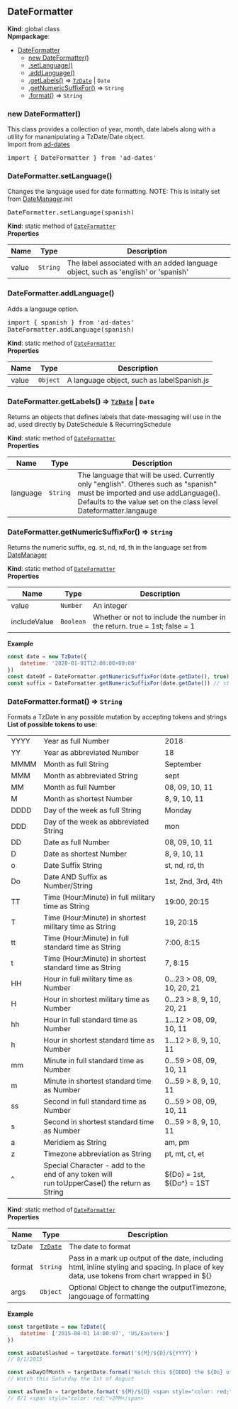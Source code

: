 <a name="DateFormatter"></a>

## DateFormatter
**Kind**: global class  
**Npmpackage**:   

* [DateFormatter](#DateFormatter)
    * [new DateFormatter()](#new_DateFormatter_new)
    * [.setLanguage()](#DateFormatter.setLanguage)
    * [.addLanguage()](#DateFormatter.addLanguage)
    * [.getLabels()](#DateFormatter.getLabels) ⇒ [<code>TzDate</code>](#TzDate) \| <code>Date</code>
    * [.getNumericSuffixFor()](#DateFormatter.getNumericSuffixFor) ⇒ <code>String</code>
    * [.format()](#DateFormatter.format) ⇒ <code>String</code>

<a name="new_DateFormatter_new"></a>

### new DateFormatter()
This class provides a collection of year, month, date labels along with a utility for mananipulating
a TzDate/Date object. <br>
Import from <a href="https://github.com/ff0000-ad-tech/ad-dates">ad-dates</a>
<pre class="sunlight-highlight-javascript">
import { DateFormatter } from 'ad-dates'
</pre>

<a name="DateFormatter.setLanguage"></a>

### DateFormatter.setLanguage()
Changes the language used for date formatting. NOTE: This is initally set from [DateManager](#DateManager).init
<pre class="sunlight-highlight-javascript">
DateFormatter.setLanguage(spanish)
</pre>

**Kind**: static method of [<code>DateFormatter</code>](#DateFormatter)  
**Properties**

| Name | Type | Description |
| --- | --- | --- |
| value | <code>String</code> | The label associated with an added language object, such as 'english' or 'spanish' |

<a name="DateFormatter.addLanguage"></a>

### DateFormatter.addLanguage()
Adds a langauge option. 
<pre class="sunlight-highlight-javascript">
import { spanish } from 'ad-dates'
DateFormatter.addLanguage(spanish)
</pre>

**Kind**: static method of [<code>DateFormatter</code>](#DateFormatter)  
**Properties**

| Name | Type | Description |
| --- | --- | --- |
| value | <code>Object</code> | A language object, such as labelSpanish.js |

<a name="DateFormatter.getLabels"></a>

### DateFormatter.getLabels() ⇒ [<code>TzDate</code>](#TzDate) \| <code>Date</code>
Returns an objects that defines labels that date-messaging will use in the ad, used directly by DateSchedule & RecurringSchedule

**Kind**: static method of [<code>DateFormatter</code>](#DateFormatter)  
**Properties**

| Name | Type | Description |
| --- | --- | --- |
| language | <code>String</code> | The language that will be used.  Currently only "english". Otheres such as "spanish" must be imported and use addLanguage(). 		Defaults to the value set on the class level Dateformatter.langauge |

<a name="DateFormatter.getNumericSuffixFor"></a>

### DateFormatter.getNumericSuffixFor() ⇒ <code>String</code>
Returns the numeric suffix, eg. st, nd, rd, th in the language set from [DateManager](#DateManager)

**Kind**: static method of [<code>DateFormatter</code>](#DateFormatter)  
**Properties**

| Name | Type | Description |
| --- | --- | --- |
| value | <code>Number</code> | An integer |
| includeValue | <code>Boolean</code> | Whether or not to include the number in the return. true = 1st; false = 1 |

**Example**  
```js
const date = new TzDate({
	datetime: '2020-01-01T12:00:00+00:00'
})
const dateOf = DateFormatter.getNumericSuffixFor(date.getDate(), true) // 1st
const suffix = DateFormatter.getNumericSuffixFor(date.getDate()) // st
```
<a name="DateFormatter.format"></a>

### DateFormatter.format() ⇒ <code>String</code>
Formats a TzDate in any possible mutation by accepting tokens and strings<br>
		<b>List of possible tokens to use:</b><br>
<table>
	<tr><td>YYYY</td>	<td>Year as full Number</td><td>2018</td></tr>
	<tr><td>YY</td>		<td>Year as abbreviated Number</td> <td>18</td></tr>
	<tr><td>MMMM</td>	<td>Month as full String</td> <td>September</td></tr>
	<tr><td>MMM</td>	<td>Month as abbreviated String</td> <td>sept</td></tr>
	<tr><td>MM</td>		<td>Month as full Number</td> <td>08, 09, 10, 11</td></tr>
	<tr><td>M</td>		<td>Month as shortest Number</td> <td>8, 9, 10, 11</td></tr>
	<tr><td>DDDD</td>	<td>Day of the week as full String</td> <td>Monday</td></tr>
	<tr><td>DDD</td>	<td>Day of the week as abbreviated String</td> <td>mon</td></tr>
	<tr><td>DD</td>		<td>Date as full Number</td> <td>08, 09, 10, 11</td></tr>
	<tr><td>D</td>		<td>Date as shortest Number</td> <td>8, 9, 10, 11</td></tr>
	<tr><td>o</td>		<td>Date Suffix String</td> <td>st, nd, rd, th</td></tr>
	<tr><td>Do</td>		<td>Date AND Suffix as Number/String</td> <td>1st, 2nd, 3rd, 4th</td></tr>
	<tr><td>TT</td>		<td>Time (Hour:Minute) in full military time as String</td> <td>19:00, 20:15</td></tr>
	<tr><td>T</td>		<td>Time (Hour:Minute) in shortest military time as String</td> <td>19, 20:15</td></tr>
	<tr><td>tt</td>		<td>Time (Hour:Minute) in full standard time as String</td> <td>7:00, 8:15</td></tr>
	<tr><td>t</td>		<td>Time (Hour:Minute) in shortest standard time as String</td> <td>7, 8:15</td></tr>
	<tr><td>HH</td>		<td>Hour in full military time as Number</td> <td>0...23 > 08, 09, 10, 20, 21</td></tr>
	<tr><td>H</td>		<td>Hour in shortest military time as Number</td> <td>0...23 > 8, 9, 10, 20, 21</td></tr>
	<tr><td>hh</td>		<td>Hour in full standard time as Number</td> <td>1...12 > 08, 09, 10, 11</td></tr>
	<tr><td>h</td>		<td>Hour in shortest standard time as Number</td> <td>1...12 > 8, 9, 10, 11</td></tr>
	<tr><td>mm</td>		<td>Minute in full standard time as Number</td> <td>0...59 > 08, 09, 10, 11</td></tr>
	<tr><td>m</td>		<td>Minute in shortest standard time as Number</td> <td>0...59 > 8, 9, 10, 11</td></tr>
	<tr><td>ss</td>		<td>Second in full standard time as Number</td> <td>0...59 > 08, 09, 10, 11</td></tr>
	<tr><td>s</td>		<td>Second in shortest standard time as Number</td> <td>0...59 > 8, 9, 10, 11</td></tr>
	<tr><td>a</td>		<td>Meridiem as String</td> <td>am, pm</td></tr>
	<tr><td>z</td>		<td>Timezone abbreviation as String</td> <td>pt, mt, ct, et</td></tr>
	<tr><td>^</td>		<td>Special Character - add to the end of any token will<br>run toUpperCase() the return as String</td> <td>${Do} = 1st, ${Do^} = 1ST</td></tr>
</table>

**Kind**: static method of [<code>DateFormatter</code>](#DateFormatter)  
**Properties**

| Name | Type | Description |
| --- | --- | --- |
| tzDate | [<code>TzDate</code>](#TzDate) | The date to format |
| format | <code>String</code> | Pass in a mark up output of the date, including html, inline styling and spacing. In place of key data, use tokens from chart wrapped in ${} |
| args | <code>Object</code> | Optional Object to change the outputTimezone, langouage of formatting |

**Example**  
```js
const targetDate = new TzDate({
	datetime: ['2015-08-01 14:00:07', 'US/Eastern']
})

const asDateSlashed = targetDate.format('${M}/${D}/${YYYY}')
// 8/1/2015

const asDayOfMonth = targetDate.format('Watch this ${DDDD} the ${Do} of ${MMMM}')
// Watch this Saturday the 1st of August

const asTuneIn = targetDate.format('${M}/${D} <span style="color: red;">${t}${a^}</span>')
// 8/1 <span style="color: red;">2PM</span>
```
